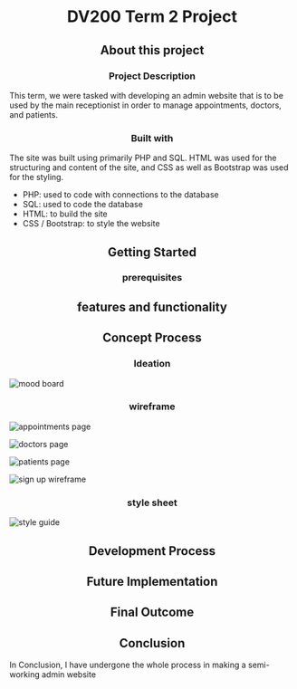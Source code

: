 <h1 align="center">DV200 Term 2 Project</h1>

<h2 align="center">About this project </h2>

<h3 align="center">Project Description</h3>
<p>This term, we were tasked with developing an admin website that is to be used by the main receptionist in order to manage appointments, doctors, and patients.</p>

<h3 align="center">Built with</h3>
<p> The site was built using primarily PHP and SQL. HTML was used for the structuring and content of the site, and CSS as well as Bootstrap was used for the styling.</p>

<ul >
  <li>PHP: used to code with connections to the database</li>
  <li>SQL: used to code the database</li>
  <li>HTML: to build the site</li>
  <li>CSS / Bootstrap: to style the website</li>
</ul>

<h2 align="center">Getting Started</h2>
<h3 align="center">prerequisites</h3>

<h2 align="center">features and functionality</h2>

<h2 align="center">Concept Process</h2>
<h3 align="center">Ideation</h3>

![mood board](https://github.com/Ungerer221/DV200_Ungerer_term2_adminsite/assets/113917241/58c6280c-7bd3-41f9-a7e7-924ceae52078)

<h3 align="center">wireframe</h3>

![appointments page](https://github.com/Ungerer221/DV200_Ungerer_term2_adminsite/assets/113917241/c71bccda-a2d6-46f4-9d3b-2f86b3ef948f)

![doctors page](https://github.com/Ungerer221/DV200_Ungerer_term2_adminsite/assets/113917241/25c92526-ddd0-455b-bc55-9db5e6d8e2b9)

![patients page](https://github.com/Ungerer221/DV200_Ungerer_term2_adminsite/assets/113917241/49946abb-e678-4c2f-b8a9-7b9b06d11484)

![sign up wireframe](https://github.com/Ungerer221/DV200_Ungerer_term2_adminsite/assets/113917241/a4e1240d-f35d-4d67-9d4f-b49ded598cbf)

<h3 align="center">style sheet</h3>

![style guide](https://github.com/Ungerer221/DV200_Ungerer_term2_adminsite/assets/113917241/1cdcd614-a637-414e-ab05-958e11d1835e)



<h2 align="center">Development Process</h2>

<h2 align="center">Future Implementation</h2>

<h2 align="center">Final Outcome</h2>

<h2 align="center">Conclusion</h2>
<p>In Conclusion, I have undergone the whole process in making a semi-working admin website</p>
